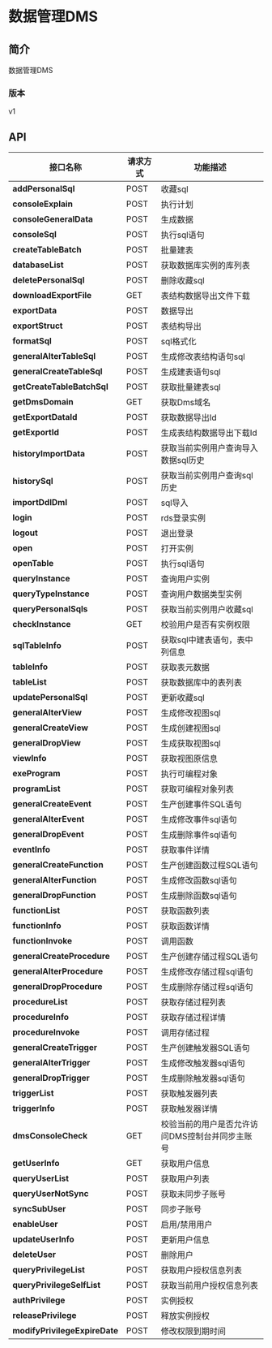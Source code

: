 # 数据管理DMS


## 简介
数据管理DMS


### 版本
v1


## API
|接口名称|请求方式|功能描述|
|---|---|---|
|**addPersonalSql**|POST|收藏sql|
|**consoleExplain**|POST|执行计划|
|**consoleGeneralData**|POST|生成数据|
|**consoleSql**|POST|执行sql语句|
|**createTableBatch**|POST|批量建表|
|**databaseList**|POST|获取数据库实例的库列表|
|**deletePersonalSql**|POST|删除收藏sql|
|**downloadExportFile**|GET|表结构数据导出文件下载|
|**exportData**|POST|数据导出|
|**exportStruct**|POST|表结构导出|
|**formatSql**|POST|sql格式化|
|**generalAlterTableSql**|POST|生成修改表结构语句sql|
|**generalCreateTableSql**|POST|生成建表语句sql|
|**getCreateTableBatchSql**|POST|获取批量建表sql|
|**getDmsDomain**|GET|获取Dms域名|
|**getExportDataId**|POST|获取数据导出Id|
|**getExportId**|POST|生成表结构数据导出下载Id|
|**historyImportData**|POST|获取当前实例用户查询导入数据sql历史|
|**historySql**|POST|获取当前实例用户查询sql历史|
|**importDdlDml**|POST|sql导入|
|**login**|POST|rds登录实例|
|**logout**|POST|退出登录|
|**open**|POST|打开实例|
|**openTable**|POST|执行sql语句|
|**queryInstance**|POST|查询用户实例|
|**queryTypeInstance**|POST|查询用户数据类型实例|
|**queryPersonalSqls**|POST|获取当前实例用户收藏sql|
|**checkInstance**|GET|校验用户是否有实例权限|
|**sqlTableInfo**|POST|获取sql中建表语句，表中列信息|
|**tableInfo**|POST|获取表元数据|
|**tableList**|POST|获取数据库中的表列表|
|**updatePersonalSql**|POST|更新收藏sql|
|**generalAlterView**|POST|生成修改视图sql|
|**generalCreateView**|POST|生成创建视图sql|
|**generalDropView**|POST|生成获取视图sql|
|**viewInfo**|POST|获取视图原信息|
|**exeProgram**|POST|执行可编程对象|
|**programList**|POST|获取可编程对象列表|
|**generalCreateEvent**|POST|生产创建事件SQL语句|
|**generalAlterEvent**|POST|生成修改事件sql语句|
|**generalDropEvent**|POST|生成删除事件sql语句|
|**eventInfo**|POST|获取事件详情|
|**generalCreateFunction**|POST|生产创建函数过程SQL语句|
|**generalAlterFunction**|POST|生成修改函数sql语句|
|**generalDropFunction**|POST|生成删除函数sql语句|
|**functionList**|POST|获取函数列表|
|**functionInfo**|POST|获取函数详情|
|**functionInvoke**|POST|调用函数|
|**generalCreateProcedure**|POST|生产创建存储过程SQL语句|
|**generalAlterProcedure**|POST|生成修改存储过程sql语句|
|**generalDropProcedure**|POST|生成删除存储过程sql语句|
|**procedureList**|POST|获取存储过程列表|
|**procedureInfo**|POST|获取存储过程详情|
|**procedureInvoke**|POST|调用存储过程|
|**generalCreateTrigger**|POST|生产创建触发器SQL语句|
|**generalAlterTrigger**|POST|生成修改触发器sql语句|
|**generalDropTrigger**|POST|生成删除触发器sql语句|
|**triggerList**|POST|获取触发器列表|
|**triggerInfo**|POST|获取触发器详情|
|**dmsConsoleCheck**|GET|校验当前的用户是否允许访问DMS控制台并同步主账号|
|**getUserInfo**|GET|获取用户信息|
|**queryUserList**|POST|获取用户列表|
|**queryUserNotSync**|POST|获取未同步子账号|
|**syncSubUser**|POST|同步子账号|
|**enableUser**|POST|启用/禁用用户|
|**updateUserInfo**|POST|更新用户信息|
|**deleteUser**|POST|删除用户|
|**queryPrivilegeList**|POST|获取用户授权信息列表|
|**queryPrivilegeSelfList**|POST|获取当前用户授权信息列表|
|**authPrivilege**|POST|实例授权|
|**releasePrivilege**|POST|释放实例授权|
|**modifyPrivilegeExpireDate**|POST|修改权限到期时间|



